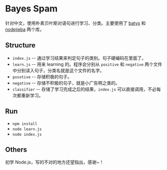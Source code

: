 # Bayes Spam
针对中文，使用朴素贝叶斯对语句进行学习、分类。主要使用了 [batys](https://github.com/ttezel/bayes) 和 [nodejieba](https://github.com/yanyiwu/nodejieba) 两个库。

## Structure
- `index.js` -- 通过学习结果来判定句子的类别。句子硬编码在里面了。
- `learn.js` -- 用来 learning 的。程序会分别从 `positive` 和 `negative` 两个文件中分别读入句子，分类名就是这个文件的名字。
- `posotive` -- 存储积极的句子。
- `negative` -- 存储不积极的句子，就是小广告啊之类的。
- `classifier` -- 存储了学习完成之后的结果，`index.js` 可以直接调用，不必每次都重新学习。

## Run
- `npm install`
- `node learn.js`
- `node index.js`

## Others
初学 Node.js，写的不对的地方还望指出，感谢~！
